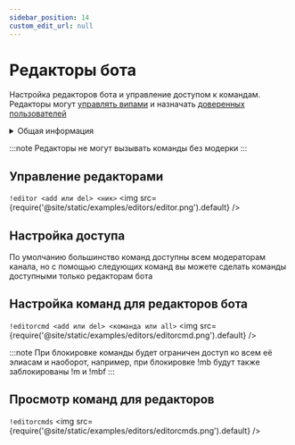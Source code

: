 ```yaml
---
sidebar_position: 14
custom_edit_url: null
---
```


# Редакторы бота

Настройка редакторов бота и управление доступом к командам. Редакторы могут [управлять випами](./vips.md) и назначать [доверенных пользователей](./trusted-users.md)

<details>
  <summary>Общая информация</summary>
  <ul>
    <li><b>Название:</b> editor</li>
    <li><b>Элиасы:</b> editorcmd, editorcmds</li>
    <li><b>Кулдаун:</b> общий 3 секунды</li>
    <li><a href="https://github.com/Relanit/ModBoty/blob/master/ModBoty/cogs/editors.py"><b>Исходный код</b></a></li>
  </ul>
</details>

:::note
Редакторы не могут вызывать команды без модерки
:::

## Управление редакторами
`!editor <add или del> <ник>`
<img src={require('@site/static/examples/editors/editor.png').default} />

## Настройка доступа

По умолчанию большинство команд доступны всем модераторам канала, но с помощью следующих команд вы можете сделать команды доступными только редакторам бота

## Настройка команд для редакторов бота

`!editorcmd <add или del> <команда или all>`
<img src={require('@site/static/examples/editors/editorcmd.png').default} /> <p></p>

:::note
При блокировке команды будет ограничен доступ ко всем её элиасам и наоборот, например, при блокировке !mb будут также заблокированы !m и !mbf
:::

## Просмотр команд для редакторов
`!editorcmds`
<img src={require('@site/static/examples/editors/editorcmds.png').default} />